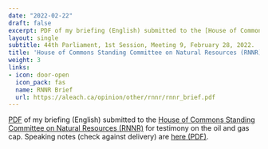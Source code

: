 ```yaml
---
date: "2022-02-22"
draft: false
excerpt: PDF of my briefing (English) submitted to the [House of Commons Standing Committee on Natural Resources (RNNR)](https://www.ourcommons.ca/DocumentViewer/en/44-1/RNNR/meeting-9/notice) for testimony on the oil and gas cap. Speaking notes (check against delivery) are [here (PDF)](https://aleach.ca/opinion/other/rnnr/rnnr_speaking.pdf).
layout: single
subtitle: 44th Parliament, 1st Session, Meeting 9, February 28, 2022.
title: 'House of Commons Standing Committee on Natural Resources (RNNR) Testimony'
weight: 3
links:
- icon: door-open
  icon_pack: fas
  name: RNNR Brief
  url: https://aleach.ca/opinion/other/rnnr/rnnr_brief.pdf
---
```


[PDF](https://aleach.ca/opinion/other/rnnr/rnnr_brief.pdf) of my briefing (English) submitted to the [House of Commons Standing Committee on Natural Resources (RNNR)](https://www.ourcommons.ca/DocumentViewer/en/44-1/RNNR/meeting-9/notice) for testimony on the oil and gas cap. Speaking notes (check against delivery) are [here (PDF)](https://aleach.ca/opinion/other/rnnr/rnnr_speaking.pdf).